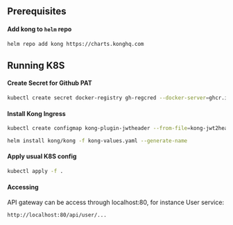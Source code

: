 
## Prerequisites


#### Add kong to `helm` repo

```bash
helm repo add kong https://charts.konghq.com
```


## Running K8S

#### Create Secret for Github PAT

```bash
kubectl create secret docker-registry gh-regcred --docker-server=ghcr.io --docker-username=GITHUB_USERNAME --docker-password=GITHUB_PAT
```


#### Install Kong Ingress

```bash
kubectl create configmap kong-plugin-jwtheader --from-file=kong-jwt2header
```

```bash
helm install kong/kong -f kong-values.yaml --generate-name
```


#### Apply usual K8S config

```bash
kubectl apply -f .
```

#### Accessing

API gateway can be access through localhost:80, for instance User service:

```bash
http://localhost:80/api/user/...
```